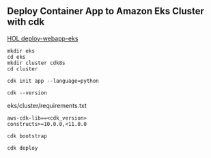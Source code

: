 ## Deploy Container App to Amazon Eks Cluster with cdk 
[HOL deploy-webapp-eks](https://aws.amazon.com/ko/getting-started/guides/deploy-webapp-eks/)

```
mkdir eks
cd eks
mkdir cluster cdk8s
cd cluster

cdk init app --language=python
```

```
cdk --version
```

eks/cluster/requirements.txt
```
aws-cdk-lib==<cdk_version>
constructs>=10.0.0,<11.0.0
```

```
cdk bootstrap
```

```
cdk deploy
```
